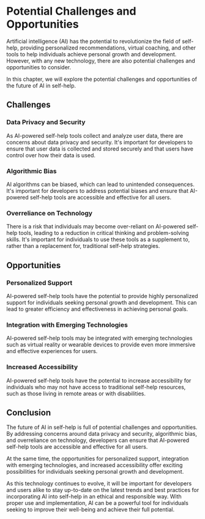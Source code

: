 Potential Challenges and Opportunities
============================================================================

Artificial intelligence (AI) has the potential to revolutionize the field of self-help, providing personalized recommendations, virtual coaching, and other tools to help individuals achieve personal growth and development. However, with any new technology, there are also potential challenges and opportunities to consider.

In this chapter, we will explore the potential challenges and opportunities of the future of AI in self-help.

Challenges
----------

### Data Privacy and Security

As AI-powered self-help tools collect and analyze user data, there are concerns about data privacy and security. It's important for developers to ensure that user data is collected and stored securely and that users have control over how their data is used.

### Algorithmic Bias

AI algorithms can be biased, which can lead to unintended consequences. It's important for developers to address potential biases and ensure that AI-powered self-help tools are accessible and effective for all users.

### Overreliance on Technology

There is a risk that individuals may become over-reliant on AI-powered self-help tools, leading to a reduction in critical thinking and problem-solving skills. It's important for individuals to use these tools as a supplement to, rather than a replacement for, traditional self-help strategies.

Opportunities
-------------

### Personalized Support

AI-powered self-help tools have the potential to provide highly personalized support for individuals seeking personal growth and development. This can lead to greater efficiency and effectiveness in achieving personal goals.

### Integration with Emerging Technologies

AI-powered self-help tools may be integrated with emerging technologies such as virtual reality or wearable devices to provide even more immersive and effective experiences for users.

### Increased Accessibility

AI-powered self-help tools have the potential to increase accessibility for individuals who may not have access to traditional self-help resources, such as those living in remote areas or with disabilities.

Conclusion
----------

The future of AI in self-help is full of potential challenges and opportunities. By addressing concerns around data privacy and security, algorithmic bias, and overreliance on technology, developers can ensure that AI-powered self-help tools are accessible and effective for all users.

At the same time, the opportunities for personalized support, integration with emerging technologies, and increased accessibility offer exciting possibilities for individuals seeking personal growth and development.

As this technology continues to evolve, it will be important for developers and users alike to stay up-to-date on the latest trends and best practices for incorporating AI into self-help in an ethical and responsible way. With proper use and implementation, AI can be a powerful tool for individuals seeking to improve their well-being and achieve their full potential.
